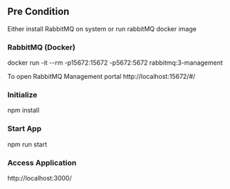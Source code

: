 ## Pre Condition

Either install RabbitMQ on system or run rabbitMQ docker image

### RabbitMQ (Docker)
  docker run -it --rm -p15672:15672 -p5672:5672 rabbitmq:3-management

To open RabbitMQ Management portal
  http://localhost:15672/#/
  
### Initialize
  npm install
  
### Start App
  npm run start
  
### Access Application
  http://localhost:3000/
